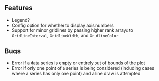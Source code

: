 ## Features
- Legend?
- Config option for whether to display axis numbers
- Support for minor gridlines by passing higher rank arrays to `GridlineInterval`, `GridlineWidth`, and `GridlineColor`

## Bugs
- Error if a data series is empty or entirely out of bounds of the plot
- Error if only one point of a series is being considered (including cases where a series has only one point) and a line draw is attempted
